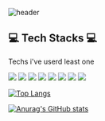 ![header](https://capsule-render.vercel.app/api?type=waving&color=auto&height=300&section=header&text=welcome%20&fontSize=90)

## 💻 Tech Stacks 💻

Techs i've userd least one <br/>

<img src ="https://img.shields.io/badge/Python-3776AB.svg?&style=for-the-badge&logo=Python&logoColor=white"/> <img src ="https://img.shields.io/badge/c-A8B9CC.svg?&style=for-the-badge&logo=c&logoColor=white"/> <img src ="https://img.shields.io/badge/C++-00599C.svg?&style=for-the-badge&logo=C%2B%2B&logoColor=white"/> <img src ="https://img.shields.io/badge/html5-E34F26.svg?&style=for-the-badge&logo=html5&logoColor=white"/> <img src ="https://img.shields.io/badge/css-1572B6.svg?&style=for-the-badge&logo=css3&logoColor=white"/> <img src ="https://img.shields.io/badge/javascript-F7DF1E.svg?&style=for-the-badge&logo=javascript&logoColor=white"/> <img src ="https://img.shields.io/badge/bootstrap-7952B3.svg?&style=for-the-badge&logo=bootstrap&logoColor=white"/> <img src ="https://img.shields.io/badge/django-092E20.svg?&style=for-the-badge&logo=django&logoColor=white"/>

[![Top Langs](https://github-readme-stats.vercel.app/api/top-langs/?username=hyeinj&layout=compact)](https://github.com/anuraghazra/github-readme-stats)

[![Anurag's GitHub stats](https://github-readme-stats.vercel.app/api?username=hyeinj&theme=cobalt&show_icons=true)](https://github.com/anuraghazra/github-readme-stats)
<!--
**hyeinj/hyeinj** is a ✨ _special_ ✨ repository because its `README.md` (this file) appears on your GitHub profile.

Here are some ideas to get you started:

- 🔭 I’m currently working on ...
- 🌱 I’m currently learning ...
- 👯 I’m looking to collaborate on ...
- 🤔 I’m looking for help with ...
- 💬 Ask me about ...
- 📫 How to reach me: ...
- 😄 Pronouns: ...
- ⚡ Fun fact: ...
-->

